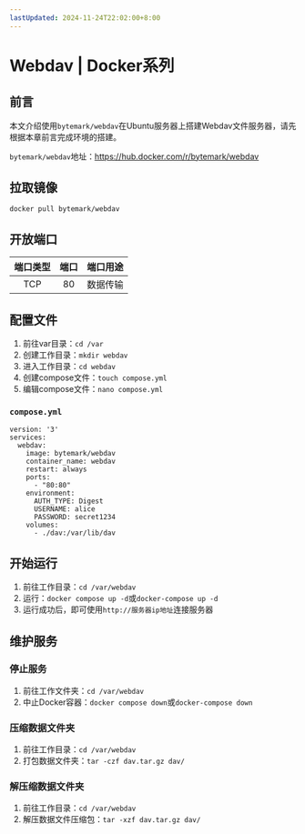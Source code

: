 ```yaml
---
lastUpdated: 2024-11-24T22:02:00+8:00
---
```


# Webdav | Docker系列

## 前言

本文介绍使用```bytemark/webdav```在Ubuntu服务器上搭建Webdav文件服务器，请先根据本章前言完成环境的搭建。

```bytemark/webdav```地址：<https://hub.docker.com/r/bytemark/webdav>

## 拉取镜像

```docker pull bytemark/webdav```

## 开放端口

| 端口类型 | 端口  | 端口用途 |
| :------: | :---: | :------: |
|   TCP    |  80   | 数据传输 |

## 配置文件

1. 前往var目录：```cd /var```
2. 创建工作目录：```mkdir webdav```
3. 进入工作目录：```cd webdav```
4. 创建compose文件：```touch compose.yml```
5. 编辑compose文件：```nano compose.yml```

### ```compose.yml```

```yml{11,12}
version: '3'
services:
  webdav:
    image: bytemark/webdav
    container_name: webdav
    restart: always
    ports:
      - "80:80"
    environment:
      AUTH_TYPE: Digest
      USERNAME: alice
      PASSWORD: secret1234
    volumes:
      - ./dav:/var/lib/dav
```

## 开始运行

1. 前往工作目录：```cd /var/webdav```
2. 运行：```docker compose up -d```或```docker-compose up -d```
3. 运行成功后，即可使用```http://服务器ip地址```连接服务器

## 维护服务

### 停止服务

1. 前往工作文件夹：```cd /var/webdav```
2. 中止Docker容器：```docker compose down```或```docker-compose down```

### 压缩数据文件夹

1. 前往工作目录：```cd /var/webdav```
2. 打包数据文件夹：```tar -czf dav.tar.gz dav/```

### 解压缩数据文件夹

1. 前往工作目录：```cd /var/webdav```
2. 解压数据文件压缩包：```tar -xzf dav.tar.gz dav/```
